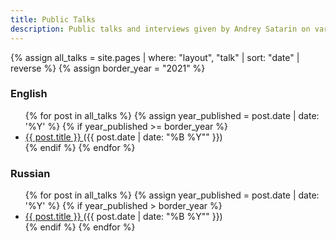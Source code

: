 ```yaml
---
title: Public Talks
description: Public talks and interviews given by Andrey Satarin on various tech subjects
---
```


{% assign all_talks = site.pages | where: "layout", "talk" | sort: "date" | reverse %}
{% assign border_year = "2021" %}

### English

<ul> 
  {% for post in all_talks %}
    {% assign year_published = post.date | date: '%Y' %}
    {% if year_published >= border_year %}
      <li>
        <a href="{{ site.baseurl }}{{ post.url }}"> {{ post.title }} </a> ({{ post.date | date: "%B %Y"" }}) <br/>
      </li>
    {% endif %}
  {% endfor %}
</ul>

### Russian

<ul> 
  {% for post in all_talks %}
    {% assign year_published = post.date | date: '%Y' %}
    {% if year_published > border_year %}
      <li>
        <a href="{{ site.baseurl }}{{ post.url }}"> {{ post.title }} </a> ({{ post.date | date: "%B %Y"" }}) <br/>
      </li>
    {% endif %}
  {% endfor %}
</ul>
